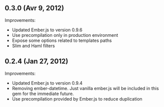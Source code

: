 ## 0.3.0 (Avr 9, 2012)

Improvements:

  - Updated Ember.js to version 0.9.6
  - Use precompilation only in production environment
  - Expose some options related to templates paths
  - Slim and Haml filters

## 0.2.4 (Jan 27, 2012)

Improvements:

  - Updated Ember.js to version 0.9.4
  - Removing ember-datetime. Just vanilla ember.js will be included in
    this gem for the immediate future.
  - Use precompilation provided by Ember.js to reduce duplication
